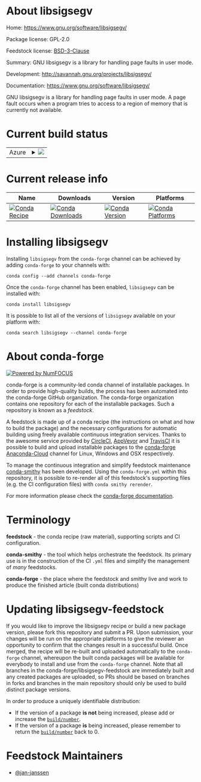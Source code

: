 About libsigsegv
================

Home: https://www.gnu.org/software/libsigsegv/

Package license: GPL-2.0

Feedstock license: [BSD-3-Clause](https://github.com/conda-forge/libsigsegv-feedstock/blob/master/LICENSE.txt)

Summary: GNU libsigsegv is a library for handling page faults in user mode.

Development: http://savannah.gnu.org/projects/libsigsegv/

Documentation: https://www.gnu.org/software/libsigsegv/

GNU libsigsegv is a library for handling page faults in user mode.
A page fault occurs when a program tries to access to a region of
memory that is currently not available.


Current build status
====================


<table>
    
  <tr>
    <td>Azure</td>
    <td>
      <details>
        <summary>
          <a href="https://dev.azure.com/conda-forge/feedstock-builds/_build/latest?definitionId=569&branchName=master">
            <img src="https://dev.azure.com/conda-forge/feedstock-builds/_apis/build/status/libsigsegv-feedstock?branchName=master">
          </a>
        </summary>
        <table>
          <thead><tr><th>Variant</th><th>Status</th></tr></thead>
          <tbody><tr>
              <td>linux_64</td>
              <td>
                <a href="https://dev.azure.com/conda-forge/feedstock-builds/_build/latest?definitionId=569&branchName=master">
                  <img src="https://dev.azure.com/conda-forge/feedstock-builds/_apis/build/status/libsigsegv-feedstock?branchName=master&jobName=linux&configuration=linux_64_" alt="variant">
                </a>
              </td>
            </tr>
          </tbody>
        </table>
      </details>
    </td>
  </tr>
</table>

Current release info
====================

| Name | Downloads | Version | Platforms |
| --- | --- | --- | --- |
| [![Conda Recipe](https://img.shields.io/badge/recipe-libsigsegv-green.svg)](https://anaconda.org/conda-forge/libsigsegv) | [![Conda Downloads](https://img.shields.io/conda/dn/conda-forge/libsigsegv.svg)](https://anaconda.org/conda-forge/libsigsegv) | [![Conda Version](https://img.shields.io/conda/vn/conda-forge/libsigsegv.svg)](https://anaconda.org/conda-forge/libsigsegv) | [![Conda Platforms](https://img.shields.io/conda/pn/conda-forge/libsigsegv.svg)](https://anaconda.org/conda-forge/libsigsegv) |

Installing libsigsegv
=====================

Installing `libsigsegv` from the `conda-forge` channel can be achieved by adding `conda-forge` to your channels with:

```
conda config --add channels conda-forge
```

Once the `conda-forge` channel has been enabled, `libsigsegv` can be installed with:

```
conda install libsigsegv
```

It is possible to list all of the versions of `libsigsegv` available on your platform with:

```
conda search libsigsegv --channel conda-forge
```


About conda-forge
=================

[![Powered by NumFOCUS](https://img.shields.io/badge/powered%20by-NumFOCUS-orange.svg?style=flat&colorA=E1523D&colorB=007D8A)](http://numfocus.org)

conda-forge is a community-led conda channel of installable packages.
In order to provide high-quality builds, the process has been automated into the
conda-forge GitHub organization. The conda-forge organization contains one repository
for each of the installable packages. Such a repository is known as a *feedstock*.

A feedstock is made up of a conda recipe (the instructions on what and how to build
the package) and the necessary configurations for automatic building using freely
available continuous integration services. Thanks to the awesome service provided by
[CircleCI](https://circleci.com/), [AppVeyor](https://www.appveyor.com/)
and [TravisCI](https://travis-ci.com/) it is possible to build and upload installable
packages to the [conda-forge](https://anaconda.org/conda-forge)
[Anaconda-Cloud](https://anaconda.org/) channel for Linux, Windows and OSX respectively.

To manage the continuous integration and simplify feedstock maintenance
[conda-smithy](https://github.com/conda-forge/conda-smithy) has been developed.
Using the ``conda-forge.yml`` within this repository, it is possible to re-render all of
this feedstock's supporting files (e.g. the CI configuration files) with ``conda smithy rerender``.

For more information please check the [conda-forge documentation](https://conda-forge.org/docs/).

Terminology
===========

**feedstock** - the conda recipe (raw material), supporting scripts and CI configuration.

**conda-smithy** - the tool which helps orchestrate the feedstock.
                   Its primary use is in the construction of the CI ``.yml`` files
                   and simplify the management of *many* feedstocks.

**conda-forge** - the place where the feedstock and smithy live and work to
                  produce the finished article (built conda distributions)


Updating libsigsegv-feedstock
=============================

If you would like to improve the libsigsegv recipe or build a new
package version, please fork this repository and submit a PR. Upon submission,
your changes will be run on the appropriate platforms to give the reviewer an
opportunity to confirm that the changes result in a successful build. Once
merged, the recipe will be re-built and uploaded automatically to the
`conda-forge` channel, whereupon the built conda packages will be available for
everybody to install and use from the `conda-forge` channel.
Note that all branches in the conda-forge/libsigsegv-feedstock are
immediately built and any created packages are uploaded, so PRs should be based
on branches in forks and branches in the main repository should only be used to
build distinct package versions.

In order to produce a uniquely identifiable distribution:
 * If the version of a package **is not** being increased, please add or increase
   the [``build/number``](https://conda.io/docs/user-guide/tasks/build-packages/define-metadata.html#build-number-and-string).
 * If the version of a package **is** being increased, please remember to return
   the [``build/number``](https://conda.io/docs/user-guide/tasks/build-packages/define-metadata.html#build-number-and-string)
   back to 0.

Feedstock Maintainers
=====================

* [@jan-janssen](https://github.com/jan-janssen/)

